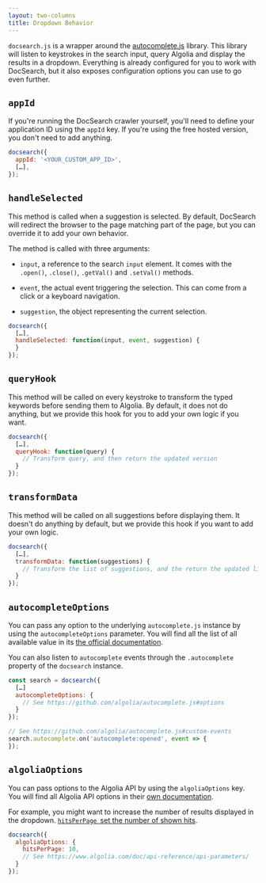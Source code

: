 ```yaml
---
layout: two-columns
title: Dropdown Behavior
---
```


`docsearch.js` is a wrapper around the [autocomplete.js][1] library. This
library will listen to keystrokes in the search input, query Algolia and display
the results in a dropdown. Everything is already configured for you to work with
DocSearch, but it also exposes configuration options you can use to go even
further.

## `appId`

If you're running the DocSearch crawler yourself, you'll need to define your
application ID using the `appId` key. If you're using the free hosted version,
you don't need to add anything.

```javascript
docsearch({
  appId: '<YOUR_CUSTOM_APP_ID>',
  […],
});
```

## `handleSelected`

This method is called when a suggestion is selected. By default, DocSearch will
redirect the browser to the page matching part of the page, but you can override
it to add your own behavior.

The method is called with three arguments:

- `input`, a reference to the search `input` element. It comes with the `.open()`,
  `.close()`, `.getVal()` and `.setVal()` methods.

- `event`, the actual event triggering the selection. This can come from a click
  or a keyboard navigation.

- `suggestion`, the object representing the current selection.

```javascript
docsearch({
  […],
  handleSelected: function(input, event, suggestion) {
  }
});
```

## `queryHook`

This method will be called on every keystroke to transform the typed keywords
before sending them to Algolia. By default, it does not do anything, but we
provide this hook for you to add your own logic if you want.

```javascript
docsearch({
  […],
  queryHook: function(query) {
    // Transform query, and then return the updated version
  }
});
```

## `transformData`

This method will be called on all suggestions before displaying them. It
doesn't do anything by default, but we provide this hook if you want to add your
own logic.

```javascript
docsearch({
  […],
  transformData: function(suggestions) {
    // Transform the list of suggestions, and the return the updated list
  }
});
```

## `autocompleteOptions`

You can pass any option to the underlying `autocomplete.js` instance by using
the `autocompleteOptions` parameter. You will find all the list of all available
value in its [the official documentation][2].

You can also listen to `autocomplete` events through the `.autocomplete`
property of the `docsearch` instance.

```javascript
const search = docsearch({
  […]
  autocompleteOptions: {
    // See https://github.com/algolia/autocomplete.js#options
  }
});

// See https://github.com/algolia/autocomplete.js#custom-events
search.autocomplete.on('autocomplete:opened', event => {
});
```

## `algoliaOptions`

You can pass options to the Algolia API by using the `algoliaOptions`
key. You will find all Algolia API options in their [own documentation][3].

For example, you might want to increase the number of results displayed in the dropdown.
[`hitsPerPage `set the number of shown hits][4].

```javascript
docsearch({
  algoliaOptions: {
    hitsPerPage: 10,
    // See https://www.algolia.com/doc/api-reference/api-parameters/
  }
});
```


[1]: https://github.com/algolia/autocomplete.js

[2]: https://github.com/algolia/autocomplete.js#options

[3]: https://www.algolia.com/doc/api-reference/api-parameters/
[4]: https://www.algolia.com/doc/api-reference/api-parameters/hitsPerPage/
